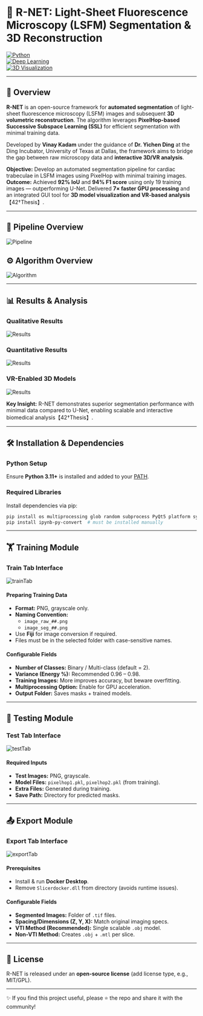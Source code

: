 # 🔬 R-NET: Light-Sheet Fluorescence Microscopy (LSFM) Segmentation & 3D Reconstruction

[![Python](https://img.shields.io/badge/Python-3.11+-blue?logo=python)](https://www.python.org/)  
[![Deep Learning](https://img.shields.io/badge/Successive%20Subspace%20Learning-PixelHop-orange)]()  
[![3D Visualization](https://img.shields.io/badge/3D%20&%20VR-Enabled-green)]()  

---

## 📌 Overview
**R-NET** is an open-source framework for **automated segmentation** of light-sheet fluorescence microscopy (LSFM) images and subsequent **3D volumetric reconstruction**. The algorithm leverages **PixelHop-based Successive Subspace Learning (SSL)** for efficient segmentation with minimal training data.

Developed by **Vinay Kadam** under the guidance of **Dr. Yichen Ding** at the Ding Incubator, University of Texas at Dallas, the framework aims to bridge the gap between raw microscopy data and **interactive 3D/VR analysis**.

**Objective:** Develop an automated segmentation pipeline for cardiac trabeculae in LSFM images using PixelHop with minimal training images.  
**Outcome:** Achieved **92% IoU** and **94% F1 score** using only 19 training images — outperforming U-Net. Delivered **7× faster GPU processing** and an integrated GUI tool for **3D model visualization and VR-based analysis**【42†Thesis】.

---

## 🧪 Pipeline Overview
![Pipeline](https://drive.google.com/uc?export=view&id=1lAhobxT2CabMv4FB9Qh0ely2RsGGiQU1)

## ⚙️ Algorithm Overview
![Algorithm](https://drive.google.com/uc?export=view&id=1cB7Z-bznt2hNAsGFeWX0ryfDAy4IYOEk)

---

## 📊 Results & Analysis
### Qualitative Results
![Results](https://drive.google.com/uc?export=view&id=1OKMQUmXL5gL5sAfkqpxfXgLC_tPivW1A)

### Quantitative Results
![Results](https://drive.google.com/uc?export=view&id=1mEV8AZ4I_XncQtRDP_zvdtrvdKEWRsz6)

### VR-Enabled 3D Models
![Results](https://drive.google.com/uc?export=view&id=1khC5tkY3OveJUbBQgd269FdONCY5c7Ao)

**Key Insight:** R-NET demonstrates superior segmentation performance with minimal data compared to U-Net, enabling scalable and interactive biomedical analysis【42†Thesis】.

---

## 🛠️ Installation & Dependencies
### Python Setup
Ensure **Python 3.11+** is installed and added to your [PATH](https://www.machinelearningplus.com/python/add-python-to-path-how-to-add-python-to-the-path-environment-variable-in-windows/).

### Required Libraries
Install dependencies via pip:
```bash
pip install os multiprocessing glob random subprocess PyQt5 platform sys numpy opencv-python matplotlib shutil time webbrowser re IPython nbformat json
pip install ipynb-py-convert  # must be installed manually
```

---

## 🏋️ Training Module
### Train Tab Interface
![trainTab](https://drive.google.com/uc?export=view&id=119LspquAOys2FMjHfuuUWai9p89NBZt1)

#### Preparing Training Data
- **Format:** PNG, grayscale only.
- **Naming Convention:**  
  - `image_raw_##.png`  
  - `image_seg_##.png`
- Use **Fiji** for image conversion if required.
- Files must be in the selected folder with case-sensitive names.

#### Configurable Fields
- **Number of Classes:** Binary / Multi-class (default = 2).
- **Variance (Energy %):** Recommended 0.96 – 0.98.
- **Training Images:** More improves accuracy, but beware overfitting.
- **Multiprocessing Option:** Enable for GPU acceleration.
- **Output Folder:** Saves masks + trained models.

---

## 🧪 Testing Module
### Test Tab Interface
![testTab](https://drive.google.com/uc?export=view&id=1yG60d0BITpk5J7Si5ednVVWVJt3Dg0PL)

#### Required Inputs
- **Test Images:** PNG, grayscale.
- **Model Files:** `pixelhop1.pkl`, `pixelhop2.pkl` (from training).
- **Extra Files:** Generated during training.
- **Save Path:** Directory for predicted masks.

---

## 📤 Export Module
### Export Tab Interface
![exportTab](https://drive.google.com/uc?export=view&id=1wIrNXDZlnRxarn0Em2Oo3eoXCRI7DJoR)

#### Prerequisites
- Install & run **Docker Desktop**.
- Remove `Slicerdocker.dll` from directory (avoids runtime issues).

#### Configurable Fields
- **Segmented Images:** Folder of `.tif` files.
- **Spacing/Dimensions (Z, Y, X):** Match original imaging specs.
- **VTI Method (Recommended):** Single scalable `.obj` model.
- **Non-VTI Method:** Creates `.obj` + `.mtl` per slice.

---

## 📜 License
R-NET is released under an **open-source license** (add license type, e.g., MIT/GPL).

---

✨ If you find this project useful, please ⭐ the repo and share it with the community!
